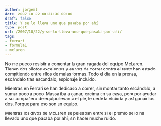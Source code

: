```yaml
---
author: jorgeml
date: 2007-10-22 08:31:38+00:00
draft: false
title: Y se lo lleva uno que pasaba por ahí
type: post
url: /2007/10/22/y-se-lo-lleva-uno-que-pasaba-por-ahi/
tags:
- ferrari
- formula1
- mclaren
---
```


No me puedo resistir a comentar la gran cagada del equipo McLaren. Tienen dos pilotos excelentes y en vez de correr contra el resto han estado compitiendo entre ellos de malas formas. Todo el día en la prensa, escándalo tras escándalo, espionaje incluido.

Mientras en Ferrari se han dedicado a correr, sin montar tanto escándalo, a sumar poco a poco. Massa iba a ganar, encima en su casa, pero por ayudar a su compañero de equipo levanta el pie, le cede la victoria y así ganan los dos. Porque para eso son un equipo.

Mientras los divos de McLaren se peleaban entre sí el premio se lo ha llevado uno que pasaba por ahí, sin hacer mucho ruido.
